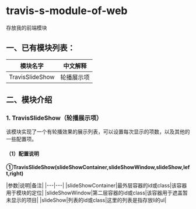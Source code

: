 # travis-s-module-of-web
存放我的前端模块

## 一、已有模块列表：
|模块名字|中文解释|
|---|---|
|TravisSlideShow|轮播展示项|

## 二、模块介绍
### 1. TravisSlideShow（轮播展示项）
该模块实现了一个有轮播效果的展示列表，可以设置每次显示的项数，以及其他的一些配置项。
#### （1）配置说明
**①TravisSlideShow(slideShowContainer,slideShowWindow,slideShow,left,right)**

|参数|说明|备注|
|---|---|
|slideShowContainer|最外层容器的id或class|该容器用于模块的定位|
|slideShowWindow|第二层容器的id或class|该容器用于遮盖暂未显示的项目|
|slideShow|列表的id或class|这里的列表是指存放li的ul|
